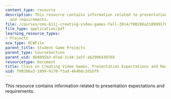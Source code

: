 ```yaml
---
content_type: resource
description: This resource contains information related to presentation expectations
  and requirements.
file: /courses/cms-611j-creating-video-games-fall-2014/f00286a318999170f3ad46408c2d1bf9_MITCMS_611JF14_Presntation.pdf
file_type: application/pdf
learning_resource_types:
- Projects
ocw_type: OCWFile
parent_title: Student Game Projects
parent_type: CourseSection
parent_uid: 8b0895b3-d7ad-1cd4-2a5f-ab2996439769
resourcetype: Document
title: Class on Creating Video Games, Presentation Expectations and Requirements
uid: f00286a3-1899-9170-f3ad-46408c2d1bf9
---
```

This resource contains information related to presentation expectations and requirements.

